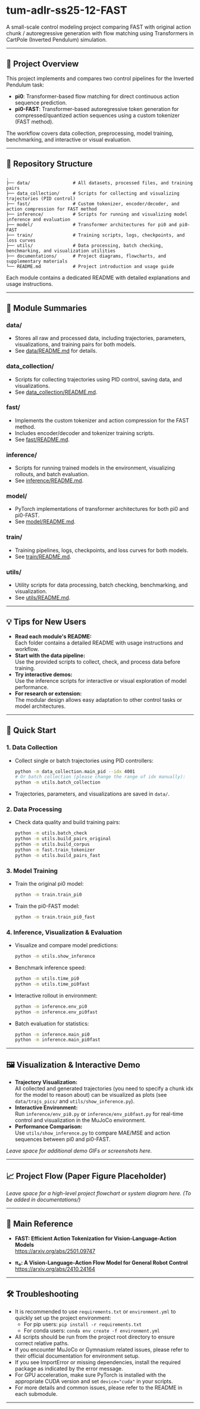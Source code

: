 # tum-adlr-ss25-12-FAST

A small-scale control modeling project comparing FAST with original action chunk / autoregressive generation with flow matching using Transformers in CartPole (Inverted Pendulum) simulation.

---

## 🧭 Project Overview

This project implements and compares two control pipelines for the Inverted Pendulum task:
- **pi0**: Transformer-based flow matching for direct continuous action sequence prediction.
- **pi0-FAST**: Transformer-based autoregressive token generation for compressed/quantized action sequences using a custom tokenizer (FAST method).

The workflow covers data collection, preprocessing, model training, benchmarking, and interactive or visual evaluation.

---

## 📂 Repository Structure

```
.
├── data/                # All datasets, processed files, and training pairs
├── data_collection/     # Scripts for collecting and visualizing trajectories (PID control)
├── fast/                # Custom tokenizer, encoder/decoder, and action compression for FAST method
├── inference/           # Scripts for running and visualizing model inference and evaluation
├── model/               # Transformer architectures for pi0 and pi0-FAST
├── train/               # Training scripts, logs, checkpoints, and loss curves
├── utils/               # Data processing, batch checking, benchmarking, and visualization utilities
├── documentations/      # Project diagrams, flowcharts, and supplementary materials
└── README.md            # Project introduction and usage guide
```

Each module contains a dedicated README with detailed explanations and usage instructions.

---

## 📝 Module Summaries

### data/
- Stores all raw and processed data, including trajectories, parameters, visualizations, and training pairs for both models.
- See [data/README.md](./data/README.md) for details.

### data_collection/
- Scripts for collecting trajectories using PID control, saving data, and visualizations.
- See [data_collection/README.md](./data_collection/README.md).

### fast/
- Implements the custom tokenizer and action compression for the FAST method.
- Includes encoder/decoder and tokenizer training scripts.
- See [fast/README.md](./fast/README.md).

### inference/
- Scripts for running trained models in the environment, visualizing rollouts, and batch evaluation.
- See [inference/README.md](./inference/README.md).

### model/
- PyTorch implementations of transformer architectures for both pi0 and pi0-FAST.
- See [model/README.md](./model/README.md).

### train/
- Training pipelines, logs, checkpoints, and loss curves for both models.
- See [train/README.md](./train/README.md).

### utils/
- Utility scripts for data processing, batch checking, benchmarking, and visualization.
- See [utils/README.md](./utils/README.md).

---

## 💡 Tips for New Users

- **Read each module's README:**  
  Each folder contains a detailed README with usage instructions and workflow.
- **Start with the data pipeline:**  
  Use the provided scripts to collect, check, and process data before training.
- **Try interactive demos:**  
  Use the inference scripts for interactive or visual exploration of model performance.
- **For research or extension:**  
  The modular design allows easy adaptation to other control tasks or model architectures.

---

## 🚀 Quick Start

### 1. Data Collection

- Collect single or batch trajectories using PID controllers:
  ```bash
  python -m data_collection.main_pid --idx 4001
  # Or batch collection (please change the range of idx manually):
  python -m utils.batch_collection
  ```
- Trajectories, parameters, and visualizations are saved in `data/`.

### 2. Data Processing

- Check data quality and build training pairs:
  ```bash
  python -m utils.batch_check
  python -m utils.build_pairs_original
  python -m utils.build_corpus
  python -m fast.train_tokenizer
  python -m utils.build_pairs_fast
  ```

### 3. Model Training

- Train the original pi0 model:
  ```bash
  python -m train.train_pi0
  ```
- Train the pi0-FAST model:
  ```bash
  python -m train.train_pi0_fast
  ```

### 4. Inference, Visualization & Evaluation

- Visualize and compare model predictions:
  ```bash
  python -m utils.show_inference
  ```
- Benchmark inference speed:
  ```bash
  python -m utils.time_pi0
  python -m utils.time_pi0fast
  ```
- Interactive rollout in environment:
  ```bash
  python -m inference.env_pi0
  python -m inference.env_pi0fast
  ```
- Batch evaluation for statistics:
  ```bash
  python -m inference.main_pi0
  python -m inference.main_pi0fast
  ```

---

## 🖼️ Visualization & Interactive Demo

- **Trajectory Visualization:**  
  All collected and generated trajectories (you need to specify a chunk idx for the model to reason about) can be visualized as plots (see `data/trajs_pics/` and `utils/show_inference.py`).
- **Interactive Environment:**  
  Run `inference/env_pi0.py` or `inference/env_pi0fast.py` for real-time control and visualization in the MuJoCo environment.
- **Performance Comparison:**  
  Use `utils/show_inference.py` to compare MAE/MSE and action sequences between pi0 and pi0-FAST.

*Leave space for additional demo GIFs or screenshots here.*

---

## 📈 Project Flow (Paper Figure Placeholder)

*Leave space for a high-level project flowchart or system diagram here. (To be added in documentations/)*

---

## 📄 Main Reference

- **FAST: Efficient Action Tokenization for Vision-Language-Action Models**  
  https://arxiv.org/abs/2501.09747

- **π₀: A Vision-Language-Action Flow Model for General Robot Control**  
  https://arxiv.org/abs/2410.24164  

---

## 🛠️ Troubleshooting

- It is recommended to use `requirements.txt` or `environment.yml` to quickly set up the project environment:
  - For pip users: `pip install -r requirements.txt`
  - For conda users: `conda env create -f environment.yml`
- All scripts should be run from the project root directory to ensure correct relative paths.
- If you encounter MuJoCo or Gymnasium related issues, please refer to their official documentation for environment setup.
- If you see ImportError or missing dependencies, install the required package as indicated by the error message.
- For GPU acceleration, make sure PyTorch is installed with the appropriate CUDA version and set `device="cuda"` in your scripts.
- For more details and common issues, please refer to the README in each submodule.

---
